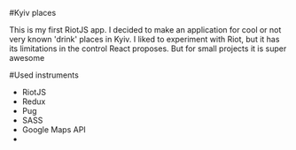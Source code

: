 #Kyiv places


This is my first RiotJS app. I decided to make an application for cool or not very known 'drink' places in Kyiv. I liked to experiment with Riot, but it has its limitations in the control React proposes. But for small projects it is super awesome

#Used instruments

* RiotJS
* Redux
* Pug
* SASS
* Google Maps API
*
